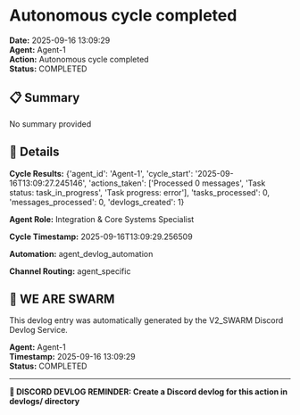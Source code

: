 # Autonomous cycle completed

**Date:** 2025-09-16 13:09:29  
**Agent:** Agent-1  
**Action:** Autonomous cycle completed  
**Status:** COMPLETED

## 📋 Summary

No summary provided

## 🎯 Details

**Cycle Results:** {'agent_id': 'Agent-1', 'cycle_start': '2025-09-16T13:09:27.245146', 'actions_taken': ['Processed 0 messages', 'Task status: task_in_progress', 'Task progress: error'], 'tasks_processed': 0, 'messages_processed': 0, 'devlogs_created': 1}

**Agent Role:** Integration & Core Systems Specialist

**Cycle Timestamp:** 2025-09-16T13:09:29.256509

**Automation:** agent_devlog_automation

**Channel Routing:** agent_specific

## 🐝 WE ARE SWARM

This devlog entry was automatically generated by the V2_SWARM Discord Devlog Service.

**Agent:** Agent-1  
**Timestamp:** 2025-09-16 13:09:29  
**Status:** COMPLETED

---

**📝 DISCORD DEVLOG REMINDER: Create a Discord devlog for this action in devlogs/ directory**
